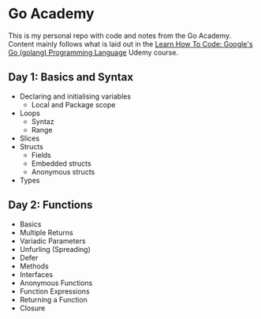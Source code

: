 # Go Academy
This is my personal repo with code and notes from the Go Academy. Content mainly follows what is laid out in the [Learn How To Code: Google's Go (golang) Programming Language](https://www.udemy.com/course/learn-how-to-code/) Udemy course. 

## Day 1: Basics and Syntax
- Declaring and initialising variables
    - Local and Package scope
- Loops
    - Syntaz
    - Range
- Slices
- Structs
    - Fields
    - Embedded structs
    - Anonymous structs
- Types

## Day 2: Functions
- Basics
- Multiple Returns
- Variadic Parameters
- Unfurling (Spreading)
- Defer
- Methods
- Interfaces
- Anonymous Functions
- Function Expressions
- Returning a Function
- Closure